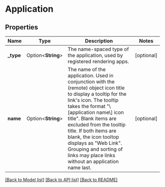 # Application

## Properties

Name | Type | Description | Notes
------------ | ------------- | ------------- | -------------
**_type** | Option<**String**> | The name-spaced type of the application, used by registered rendering apps. | [optional]
**name** | Option<**String**> | The name of the application. Used in conjunction with the (remote) object icon title to display a tooltip for the link's icon. The tooltip takes the format \"\\[application name\\] icon title\". Blank items are excluded from the tooltip title. If both items are blank, the icon tooltop displays as \"Web Link\". Grouping and sorting of links may place links without an application name last. | [optional]

[[Back to Model list]](../README.md#documentation-for-models) [[Back to API list]](../README.md#documentation-for-api-endpoints) [[Back to README]](../README.md)


